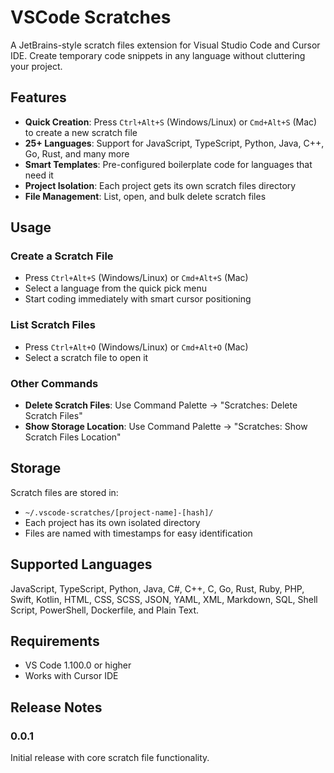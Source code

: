 # VSCode Scratches

A JetBrains-style scratch files extension for Visual Studio Code and Cursor IDE.
Create temporary code snippets in any language without cluttering your project.

## Features

- **Quick Creation**: Press `Ctrl+Alt+S` (Windows/Linux) or `Cmd+Alt+S` (Mac) to
  create a new scratch file
- **25+ Languages**: Support for JavaScript, TypeScript, Python, Java, C++, Go,
  Rust, and many more
- **Smart Templates**: Pre-configured boilerplate code for languages that need
  it
- **Project Isolation**: Each project gets its own scratch files directory
- **File Management**: List, open, and bulk delete scratch files

## Usage

### Create a Scratch File

- Press `Ctrl+Alt+S` (Windows/Linux) or `Cmd+Alt+S` (Mac)
- Select a language from the quick pick menu
- Start coding immediately with smart cursor positioning

### List Scratch Files

- Press `Ctrl+Alt+O` (Windows/Linux) or `Cmd+Alt+O` (Mac)
- Select a scratch file to open it

### Other Commands

- **Delete Scratch Files**: Use Command Palette → "Scratches: Delete Scratch
  Files"
- **Show Storage Location**: Use Command Palette → "Scratches: Show Scratch
  Files Location"

## Storage

Scratch files are stored in:

- `~/.vscode-scratches/[project-name]-[hash]/`
- Each project has its own isolated directory
- Files are named with timestamps for easy identification

## Supported Languages

JavaScript, TypeScript, Python, Java, C#, C++, C, Go, Rust, Ruby, PHP, Swift,
Kotlin, HTML, CSS, SCSS, JSON, YAML, XML, Markdown, SQL, Shell Script,
PowerShell, Dockerfile, and Plain Text.

## Requirements

- VS Code 1.100.0 or higher
- Works with Cursor IDE

## Release Notes

### 0.0.1

Initial release with core scratch file functionality.
